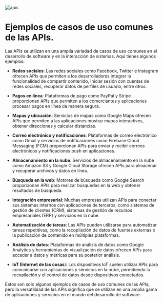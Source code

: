![apis](https://www.linksoluciones.com/LN/wp-content/uploads/2022/06/API-1.jpg)

# Ejemplos de casos de uso comunes de las APIs.

Las APIs se utilizan en una amplia variedad de casos de uso comunes en el desarrollo de software y en la interacción de sistemas. Aquí tienes algunos ejemplos:

* **Redes sociales**: Las redes sociales como Facebook, Twitter e Instagram ofrecen APIs que permiten a los desarrolladores integrar la funcionalidad de compartir contenido, iniciar sesión con cuentas de redes sociales, recuperar datos de perfiles de usuario, entre otros.

* **Pagos en línea**: Plataformas de pago como PayPal y Stripe proporcionan APIs que permiten a los comerciantes y aplicaciones procesar pagos en línea de manera segura.

* **Mapas y ubicación**: Servicios de mapas como Google Maps ofrecen APIs que permiten a las aplicaciones mostrar mapas interactivos, obtener direcciones y calcular distancias.

* **Correo electrónico y notificaciones**: Plataformas de correo electrónico como Gmail y servicios de notificaciones como Firebase Cloud Messaging (FCM) proporcionan APIs para enviar y recibir correos electrónicos y notificaciones push en aplicaciones.

* **Almacenamiento en la nube**: Servicios de almacenamiento en la nube como Amazon S3 y Google Cloud Storage ofrecen APIs para almacenar y recuperar archivos y datos en línea.

* **Búsqueda en la web**: Motores de búsqueda como Google Search proporcionan APIs para realizar búsquedas en la web y obtener resultados de búsqueda.

* **Integración empresarial**: Muchas empresas utilizan APIs para conectar sus sistemas internos con aplicaciones de terceros, como sistemas de gestión de clientes (CRM), sistemas de gestión de recursos empresariales (ERP) y servicios en la nube.

* **Automatización de tareas**: Las APIs pueden utilizarse para automatizar tareas repetitivas, como la recopilación de datos de fuentes externas o la publicación de contenido en múltiples plataformas.

* **Análisis de datos**: Plataformas de análisis de datos como Google Analytics y herramientas de visualización de datos ofrecen APIs para acceder a datos y métricas para su posterior análisis.

* **IoT (Internet de las cosas**): Los dispositivos IoT suelen utilizar APIs para comunicarse con aplicaciones y servicios en la nube, permitiendo la recopilación y el control de datos desde dispositivos conectados.

Estos son solo algunos ejemplos de casos de uso comunes de las APIs, pero la versatilidad de las APIs significa que se utilizan en una amplia gama de aplicaciones y servicios en el mundo del desarrollo de software.
